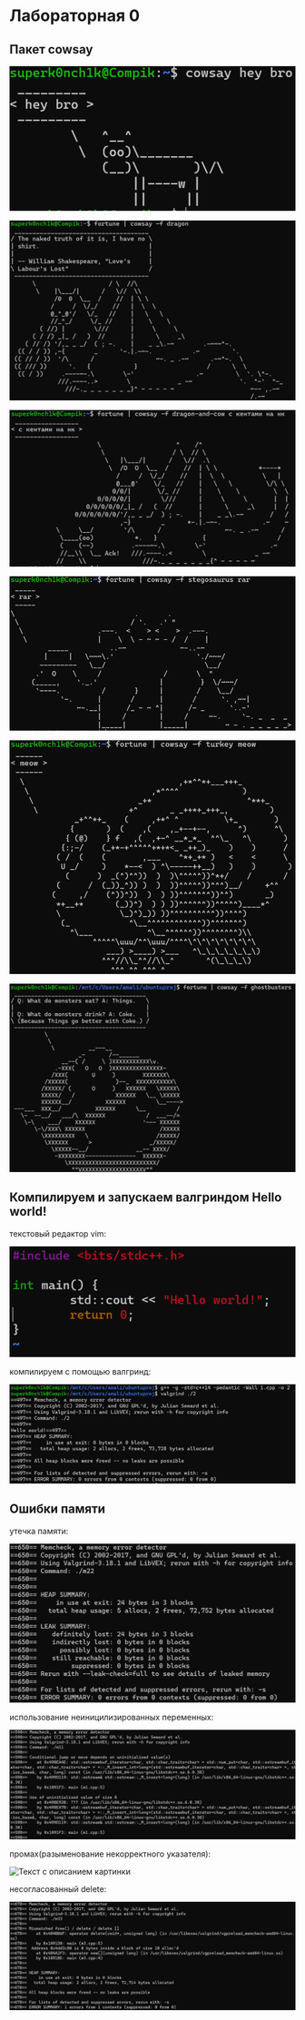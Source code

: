 # Лабораторная 0
## Пакет cowsay

![Текст с описанием картинки](cow.png)

![Текст с описанием картинки](dragon.png)

![Текст с описанием картинки](dragoncow.png)

![Текст с описанием картинки](stego.png)

![Текст с описанием картинки](turkey.png)

![Текст с описанием картинки](ghost.png)

## Компилируем и запускаем валгриндом Hello world!

текстовый редактор vim: 

![Текст с описанием картинки](vim_edit.png)

компилируем с помощью валгринд:

![Текст с описанием картинки](valgrind_ph.png)

## Ошибки памяти

утечка памяти:

![Текст с описанием картинки](memory_leak.png)

использование неиницилизированных переменных:

![Текст с описанием картинки](variable.png)

промах(разыменование некорректного указателя):

![Текст с описанием картинки](index.png)

несогласованный delete:

![Текст с описанием картинки](delete.png)
